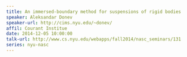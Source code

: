 ```yaml
---
title: An immersed-boundary method for suspensions of rigid bodies
speaker: Aleksandar Donev
speaker-url: http://cims.nyu.edu/~donev/
affil: Courant Institue
date: 2014-12-05 10:00:00
talk-url: http://www.cs.nyu.edu/webapps/fall2014/nasc_seminars/131
series: nyu-nasc
---
```


